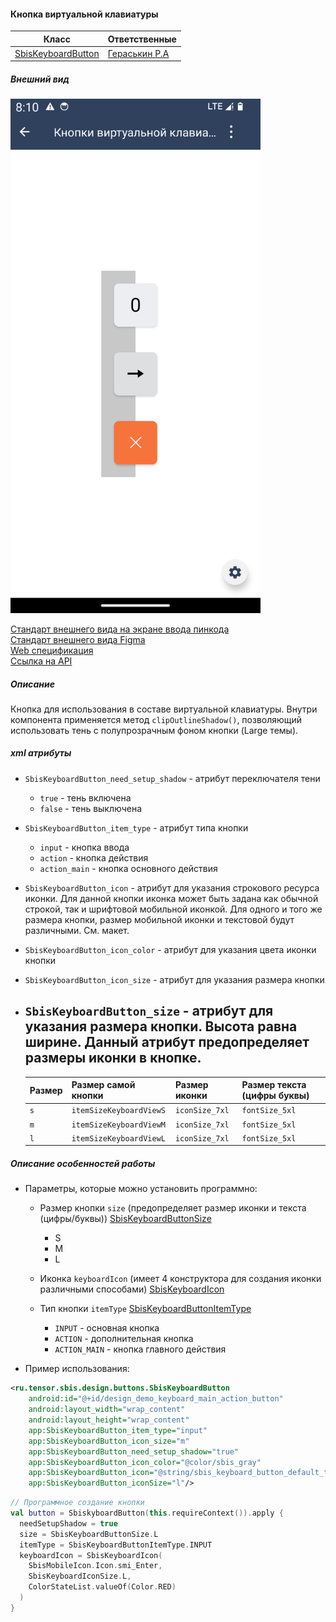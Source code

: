 #### Кнопка виртуальной клавиатуры

| Класс                                                                                   | Ответственные                                                                    |
|-----------------------------------------------------------------------------------------|----------------------------------------------------------------------------------|
| [SbisKeyboardButton](src/main/java/ru/tensor/sbis/design/buttons/SbisKeyboardButton.kt) | [Гераськин Р.А](https://dev.sbis.ru/person/45883fa3-9b14-458b-97b3-3f55f527230d) |

##### Внешний вид

<img src="doc_resources/sbis_keyboard_button.png" width="400">

[Стандарт внешнего вида на экране ввода пинкода](https://n.sbis.ru/article/d0f6426e-af1a-4174-b89f-9da7839b96c5)  
[Стандарт внешнего вида Figma](https://www.figma.com/proto/wUCuO81jCiTFLAFsiiSXWA/%D0%AD%D0%BA%D1%80%D0%B0%D0%BD-%D1%80%D0%B0%D0%B7%D0%B1%D0%BB%D0%BE%D0%BA%D0%B8%D1%80%D0%BE%D0%B2%D0%BA%D0%B8?page-id=4%3A20&type=design&node-id=11-1512&t=wXllPAmFAXTlGXoJ-0&scaling=min-zoom&starting-point-node-id=11%3A1512&hide-ui=1)  
[Web спецификация](https://n.sbis.ru/article/86f22243-f964-45ac-8471-3f6ed2c9c83d)  
[Ссылка на API](https://dev.sbis.ru/shared/disk/fd165e70-ce7b-493e-b40e-304461e43898)

##### Описание

Кнопка для использования в составе виртуальной клавиатуры. Внутри компонента применяется
метод `clipOutlineShadow()`, позволяющий использовать тень с полупрозрачным фоном кнопки (Large
темы).

##### xml атрибуты

- `SbisKeyboardButton_need_setup_shadow` - атрибут переключателя тени
  - `true` - тень включена
  - `false` - тень выключена


- `SbisKeyboardButton_item_type` - атрибут типа кнопки
  - `input` - кнопка ввода
  - `action` - кнопка действия
  - `action_main` - кнопка основного действия


- `SbisKeyboardButton_icon` - атрибут для указания строкового ресурса иконки. Для данной кнопки
  иконка может быть задана как обычной строкой, так и шрифтовой мобильной иконкой. Для одного и того
  же размера кнопки, размер мобильной иконки и текстовой будут различными. См. макет.


- `SbisKeyboardButton_icon_color` - атрибут для указания цвета иконки кнопки


- `SbisKeyboardButton_icon_size` - атрибут для указания размера кнопки


- `SbisKeyboardButton_size` - атрибут для указания размера кнопки. Высота равна ширине. Данный
  атрибут предопределяет размеры иконки в кнопке.
  - 
    | Размер | Размер самой кнопки     | Размер иконки  | Размер текста (цифры буквы) |
    |--------|-------------------------|----------------|-----------------------------|
    | `s`    | `itemSizeKeyboardViewS` | `iconSize_7xl` | `fontSize_5xl`              |
    | `m`    | `itemSizeKeyboardViewM` | `iconSize_7xl` | `fontSize_5xl`              |
    | `l`    | `itemSizeKeyboardViewL` | `iconSize_7xl` | `fontSize_5xl`              |


##### Описание особенностей работы

- Параметры, которые можно установить программно:

  - Размер кнопки `size` (предопределяет размер
    иконки и текста (цифры/буквы)) [SbisKeyboardButtonSize](src/main/java/ru/tensor/sbis/design/buttons/keyboard/model/SbisKeyboardButtonSize.kt)
    - S
    - M
    - L

  - Иконка `keyboardIcon` (имеет 4 конструктора для создания иконки различными
    способами) [SbisKeyboardIcon](src/main/java/ru/tensor/sbis/design/buttons/keyboard/model/SbisKeyboardIcon.kt)

  - Тип
    кнопки `itemType` [SbisKeyboardButtonItemType](src/main/java/ru/tensor/sbis/design/buttons/keyboard/model/SbisKeyboardButtonItemType.kt)
    - `INPUT` - основная кнопка
    - `ACTION` - дополнительная кнопка
    - `ACTION_MAIN` - кнопка главного действия


- Пример использования:

```xml
<ru.tensor.sbis.design.buttons.SbisKeyboardButton
    android:id="@+id/design_demo_keyboard_main_action_button"
    android:layout_width="wrap_content"
    android:layout_height="wrap_content"
    app:SbisKeyboardButton_item_type="input" 
    app:SbisKeyboardButton_icon_size="m" 
    app:SbisKeyboardButton_need_setup_shadow="true" 
    app:SbisKeyboardButton_icon_color="@color/sbis_gray" 
    app:SbisKeyboardButton_icon="@string/sbis_keyboard_button_default_text_main_action"
    app:SbisKeyboardButton_iconSize="l"/>
```

```kotlin
// Программное создание кнопки
val button = SbiskyboardButton(this.requireContext()).apply {
  needSetupShadow = true
  size = SbisKeyboardButtonSize.L
  itemType = SbisKeyboardButtonItemType.INPUT
  keyboardIcon = SbisKeyboardIcon(
    SbisMobileIcon.Icon.smi_Enter,
    SbisKeyboardIconSize.L,
    ColorStateList.valueOf(Color.RED)
  )
}
```